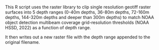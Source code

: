 This R script uses the raster library to clip single resolution geotiff raster surfaces  into 5 depth ranges (0-40m depths, 36-80m depths, 72-160m depths, 144-320m depths and deeper than 300m depths) to match NOAA object detection multibeam coverage grid-resolution thresholds (NOAA HSSD, 2022) as a function of depth range.

It then writes out a new raster file with the depth range appended to the original filename. 

 
